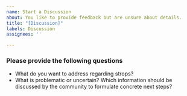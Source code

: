 ```yaml
---
name: Start a Discussion
about: You like to provide feedback but are unsure about details.
title: "[Discussion]"
labels: Discussion
assignees: ''

---
```


### Please provide the following questions
* What do you want to address regarding strops?
* What is problematic or uncertain? Which information should be discussed by the community to formulate concrete next steps?
